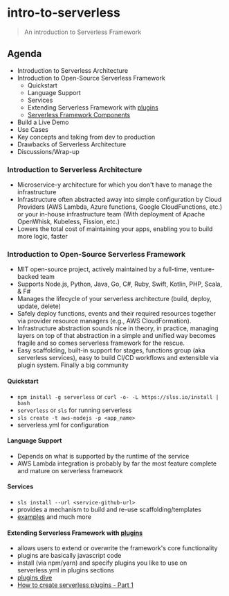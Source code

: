 # intro-to-serverless
> An introduction to Serverless Framework

## Agenda

- Introduction to Serverless Architecture
- Introduction to Open-Source Serverless Framework
  - Quickstart
  - Language Support
  - Services
  - Extending Serverless Framework with [plugins](https://github.com/serverless/plugins)
  - [Serverless Framework Components](https://github.com/serverless-components)
- Build a Live Demo
- Use Cases
- Key concepts and taking from dev to production
- Drawbacks of Serverless Architecture
- Discussions/Wrap-up

### Introduction to Serverless Architecture

- Microservice-y architecture for which you don't have to manage the infrastructure
- Infrastructure often abstracted away into simple configuration by Cloud Providers (AWS Lambda, Azure functions, Google CloudFunctions, etc.) or your in-house infrastructure team (With deployment of Apache OpenWhisk, Kubeless, Fission, etc.)
- Lowers the total cost of maintaining your apps, enabling you to build more logic, faster

### Introduction to Open-Source Serverless Framework

- MIT open-source project, actively maintained by a full-time, venture-backed team
- Supports Node.js, Python, Java, Go, C#, Ruby, Swift, Kotlin, PHP, Scala, & F#
- Manages the lifecycle of your serverless architecture (build, deploy, update, delete)
- Safely deploy functions, events and their required resources together via provider resource managers (e.g., AWS CloudFormation).
- Infrastructure abstraction sounds nice in theory, in practice, managing layers on top of that abstraction in a simple and unified way becomes fragile and so comes serverless framework for the rescue.
- Easy scaffolding, built-in support for stages, functions group (aka serverless services), easy to build CI/CD workflows and extensible via plugin system. Finally a big community

#### Quickstart

- `npm install -g serverless` or `curl -o- -L https://slss.io/install | bash`
- `serverless` or `sls` for running serverless
- `sls create -t aws-nodejs -p <app_name>`
- serverless.yml for configuration

#### Language Support

- Depends on what is supported by the runtime of the service
- AWS Lambda integration is probably by far the most feature complete and mature on serverless framework

#### Services

- `sls install --url <service-github-url>`
- provides a mechanism to build and re-use scaffolding/templates
- [examples](https://github.com/serverless/examples) and much more

#### Extending Serverless Framework with [plugins](https://github.com/serverless/plugins)

- allows users to extend or overwrite the framework's core functionality
- plugins are basically javascript code
- install (via npm/yarn) and specify plugins you like to use on serverless.yml in plugins sections
- [plugins dive](https://serverless.com/framework/docs/providers/aws/guide/plugins/)
- [How to create serverless plugins - Part 1](https://serverless.com/blog/writing-serverless-plugins/)

